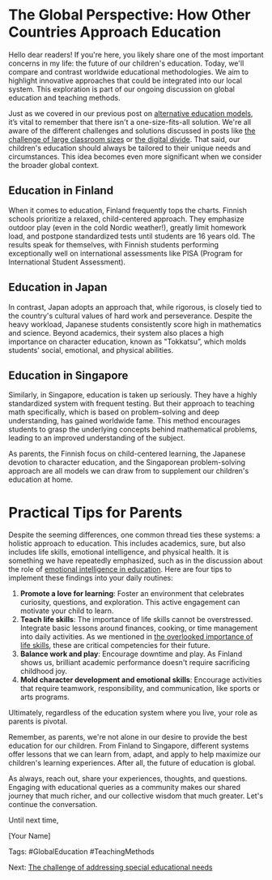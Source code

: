 # The Global Perspective: How Other Countries Approach Education

Hello dear readers! If you're here, you likely share one of the most important concerns in my life: the future of our children's education. Today, we'll compare and contrast worldwide educational methodologies. We aim to highlight innovative approaches that could be integrated into our local system. This exploration is part of our ongoing discussion on global education and teaching methods. 

Just as we covered in our previous post on [alternative education models](/v2/education-fundamentals/alternative-education-models-homeschooling.md), it’s vital to remember that there isn't a one-size-fits-all solution. We're all aware of the different challenges and solutions discussed in posts like [the challenge of large classroom sizes](/v2/modern-challenges/the-challenge-of-large-classroom-sizes.md) or [the digital divide](/v2/modern-challenges/addressing-the-digital-divide-ensuring-equal-access.md). That said, our children's education should always be tailored to their unique needs and circumstances. This idea becomes even more significant when we consider the broader global context.

## Education in Finland
When it comes to education, Finland frequently tops the charts. Finnish schools prioritize a relaxed, child-centered approach. They emphasize outdoor play (even in the cold Nordic weather!), greatly limit homework load, and postpone standardized tests until students are 16 years old. The results speak for themselves, with Finnish students performing exceptionally well on international assessments like PISA (Program for International Student Assessment).

## Education in Japan
In contrast, Japan adopts an approach that, while rigorous, is closely tied to the country's cultural values of hard work and perseverance. Despite the heavy workload, Japanese students consistently score high in mathematics and science. Beyond academics, their system also places a high importance on character education, known as "Tokkatsu”, which molds students' social, emotional, and physical abilities.

## Education in Singapore
Similarly, in Singapore, education is taken up seriously. They have a highly standardized system with frequent testing. But their approach to teaching math specifically, which is based on problem-solving and deep understanding, has gained worldwide fame. This method encourages students to grasp the underlying concepts behind mathematical problems, leading to an improved understanding of the subject.

As parents, the Finnish focus on child-centered learning, the Japanese devotion to character education, and the Singaporean problem-solving approach are all models we can draw from to supplement our children's education at home.

# Practical Tips for Parents
Despite the seeming differences, one common thread ties these systems: a holistic approach to education. This includes academics, sure, but also includes life skills, emotional intelligence, and physical health. It is something we have repeatedly emphasized, such as in the discussion about the role of [emotional intelligence in education](/v2/holistic-development/the-push-for-emotional-intelligence-in-education.md). Here are four tips to implement these findings into your daily routines:
1.	**Promote a love for learning**: Foster an environment that celebrates curiosity, questions, and exploration. This active engagement can motivate your child to learn.
2.	**Teach life skills**: The importance of life skills cannot be overstressed. Integrate basic lessons around finances, cooking, or time management into daily activities. As we mentioned in [the overlooked importance of life skills](/v2/education-fundamentals/the-overlooked-importance-of-life-skills-in-curriculum.md), these are critical competencies for their future.
3.	**Balance work and play**: Encourage downtime and play. As Finland shows us, brilliant academic performance doesn't require sacrificing childhood joy.
4.	**Mold character development and emotional skills**: Encourage activities that require teamwork, responsibility, and communication, like sports or arts programs. 

Ultimately, regardless of the education system where you live, your role as parents is pivotal. 

Remember, as parents, we're not alone in our desire to provide the best education for our children. From Finland to Singapore, different systems offer lessons that we can learn from, adapt, and apply to help maximize our children's learning experiences. After all, the future of education is global.

As always, reach out, share your experiences, thoughts, and questions. Engaging with educational queries as a community makes our shared journey that much richer, and our collective wisdom that much greater. Let's continue the conversation.

Until next time,

[Your Name]

Tags: #GlobalEducation #TeachingMethods

Next: [The challenge of addressing special educational needs](/v2/education-fundamentals/the-challenge-of-addressing-special-educational-needs.md)